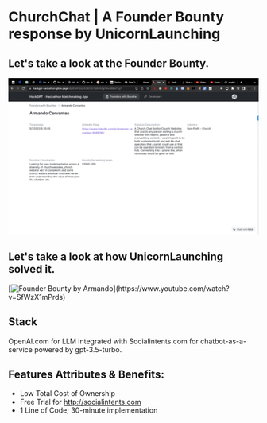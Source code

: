 # ChurchChat | A Founder Bounty response by UnicornLaunching

## Let's take a look at the Founder Bounty.

[![Founder Bounty by Armando](https://github.com/unicornlaunching/hackgpt/raw/main/Screen%20Shot%202023-05-07%20at%205.55.33%20PM.png)](https://youtube.com/shorts/h-zzCEotDS8?feature=share)

## Let's take a look at how UnicornLaunching solved it.

[![Founder Bounty by Armando]([https://github.com/unicornlaunching/hackgpt/raw/main/Screen%20Shot%202023-05-07%20at%205.55.33%20PM.png](https://github.com/unicornlaunching/hackgpt/raw/main/Screen%20Shot%202023-05-07%20at%205.57.08%20PM.png))](https://www.youtube.com/watch?v=SfWzX1mPrds)

## Stack

OpenAI.com for LLM integrated with Socialintents.com for chatbot-as-a-service powered by gpt-3.5-turbo.

## Features Attributes & Benefits:
- Low Total Cost of Ownership
- Free Trial for http://socialintents.com
- 1 Line of Code; 30-minute implementation
